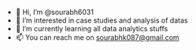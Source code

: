 - 👋 Hi, I’m @sourabh6031
- 👀 I’m interested in case studies and analysis of datas
- 🌱 I’m currently learning all data analytics stuffs
- 📫 You can reach me on sourabhk087@gmail.com

<!---
sourabh6031/sourabh6031 is a ✨ special ✨ repository because its `README.md` (this file) appears on your GitHub profile.
You can click the Preview link to take a look at your changes.
--->
